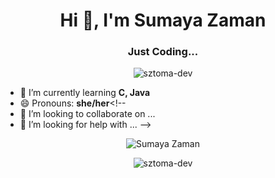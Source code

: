 <h1 align="center">Hi 👋, I'm Sumaya Zaman</h1>

<h3 align="center">Just Coding...</h3>

<p align="center"><img src="https://github-profile-trophy.vercel.app/?username=sztoma-dev&theme=onedark" alt="sztoma-dev" /></p>

- 🌱 I’m currently learning **C, Java**
- 😄 Pronouns: **she/her**<!--
- 👯 I’m looking to collaborate on ...
- 🤔 I’m looking for help with ...
-->

<p align="center"> <img src="https://github-readme-stats.vercel.app/api?username=sztoma-dev&show_icons=true&theme=onedark" alt="Sumaya Zaman" /> </p>
<p align="center"> <img src="https://komarev.com/ghpvc/?username=sztoma-dev" alt="sztoma-dev" /> </p>
